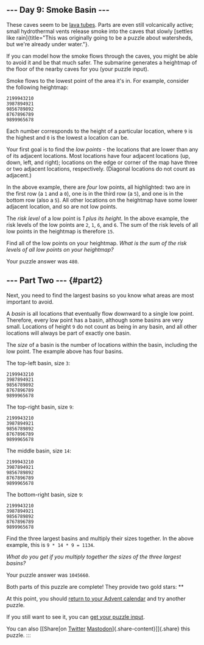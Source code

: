 \-\-- Day 9: Smoke Basin \-\--
------------------------------

These caves seem to be [lava
tubes](https://en.wikipedia.org/wiki/Lava_tube). Parts are even still
volcanically active; small hydrothermal vents release smoke into the
caves that slowly [settles like
rain]{title="This was originally going to be a puzzle about watersheds, but we're already under water."}.

If you can model how the smoke flows through the caves, you might be
able to avoid it and be that much safer. The submarine generates a
heightmap of the floor of the nearby caves for you (your puzzle input).

Smoke flows to the lowest point of the area it\'s in. For example,
consider the following heightmap:

    2199943210
    3987894921
    9856789892
    8767896789
    9899965678

Each number corresponds to the height of a particular location, where
`9` is the highest and `0` is the lowest a location can be.

Your first goal is to find the *low points* - the locations that are
lower than any of its adjacent locations. Most locations have four
adjacent locations (up, down, left, and right); locations on the edge or
corner of the map have three or two adjacent locations, respectively.
(Diagonal locations do not count as adjacent.)

In the above example, there are *four* low points, all highlighted: two
are in the first row (a `1` and a `0`), one is in the third row (a `5`),
and one is in the bottom row (also a `5`). All other locations on the
heightmap have some lower adjacent location, and so are not low points.

The *risk level* of a low point is *1 plus its height*. In the above
example, the risk levels of the low points are `2`, `1`, `6`, and `6`.
The sum of the risk levels of all low points in the heightmap is
therefore `15`.

Find all of the low points on your heightmap. *What is the sum of the
risk levels of all low points on your heightmap?*

Your puzzle answer was `480`.

\-\-- Part Two \-\-- {#part2}
--------------------

Next, you need to find the largest basins so you know what areas are
most important to avoid.

A *basin* is all locations that eventually flow downward to a single low
point. Therefore, every low point has a basin, although some basins are
very small. Locations of height `9` do not count as being in any basin,
and all other locations will always be part of exactly one basin.

The *size* of a basin is the number of locations within the basin,
including the low point. The example above has four basins.

The top-left basin, size `3`:

    2199943210
    3987894921
    9856789892
    8767896789
    9899965678

The top-right basin, size `9`:

    2199943210
    3987894921
    9856789892
    8767896789
    9899965678

The middle basin, size `14`:

    2199943210
    3987894921
    9856789892
    8767896789
    9899965678

The bottom-right basin, size `9`:

    2199943210
    3987894921
    9856789892
    8767896789
    9899965678

Find the three largest basins and multiply their sizes together. In the
above example, this is `9 * 14 * 9 = 1134`.

*What do you get if you multiply together the sizes of the three largest
basins?*

Your puzzle answer was `1045660`.

Both parts of this puzzle are complete! They provide two gold stars:
\*\*

At this point, you should [return to your Advent calendar](/2021) and
try another puzzle.

If you still want to see it, you can [get your puzzle input](9/input).

You can also [\[Share[on
[Twitter](https://twitter.com/intent/tweet?text=I%27ve+completed+%22Smoke+Basin%22+%2D+Day+9+%2D+Advent+of+Code+2021&url=https%3A%2F%2Fadventofcode%2Ecom%2F2021%2Fday%2F9&related=ericwastl&hashtags=AdventOfCode)
[Mastodon](javascript:void(0);)]{.share-content}\]]{.share} this puzzle.
:::
